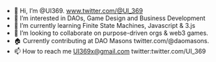 - 👋 Hi, I’m @UI369. www.twitter.com/@UI_369
- 👀 I’m interested in DAOs, Game Design and Business Development
- 🌱 I’m currently learning Finite State Machines, Javascript & 3.js
- 💞️ I’m looking to collaborate on purpose-driven orgs & web3 games. 
- 🏠 Currently contributing at DAO Masons twitter.com/@daomasons.
- 📫 How to reach me UI369x@gmail.com twitter:twitter.com/UI_369
